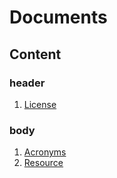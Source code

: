 # Documents
## Content
### header
1. [License](license.md)

### body
1. [Acronyms](acronyms.md)
2. [Resource](resources.md)
